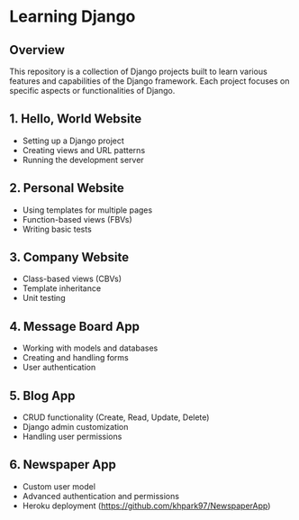 # Learning Django

## Overview

This repository is a collection of Django projects built to learn various features and capabilities of the Django framework. Each project focuses on specific aspects or functionalities of Django.

## 1. Hello, World Website  
- Setting up a Django project  
- Creating views and URL patterns  
- Running the development server  

## 2. Personal Website  
- Using templates for multiple pages  
- Function-based views (FBVs)  
- Writing basic tests  

## 3. Company Website  
- Class-based views (CBVs)  
- Template inheritance  
- Unit testing  

## 4. Message Board App  
- Working with models and databases  
- Creating and handling forms  
- User authentication  

## 5. Blog App  
- CRUD functionality (Create, Read, Update, Delete)  
- Django admin customization  
- Handling user permissions  

## 6. Newspaper App  
- Custom user model  
- Advanced authentication and permissions  
- Heroku deployment (https://github.com/khpark97/NewspaperApp)
